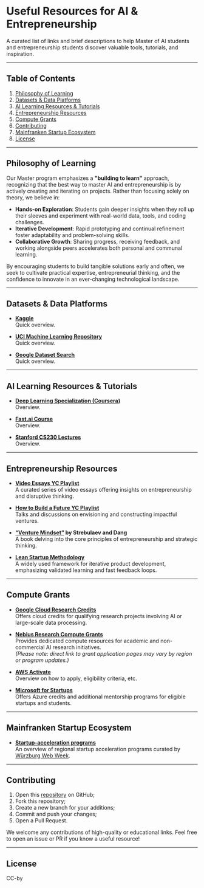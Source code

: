 # Useful Resources for AI & Entrepreneurship

A curated list of links and brief descriptions to help Master of AI students and entrepreneurship students discover valuable tools, tutorials, and inspiration.

---

## Table of Contents
1. [Philosophy of Learning](#philosophy-of-learning)
2. [Datasets & Data Platforms](#datasets--data-platforms)
3. [AI Learning Resources & Tutorials](#ai-learning-resources--tutorials)
4. [Entrepreneurship Resources](#entrepreneurship-resources)
5. [Compute Grants](#compute-grants)
6. [Contributing](#contributing)
7. [Mainfranken Startup Ecosystem](#Mainfranken)
8. [License](#license)

---

## Philosophy of Learning
Our Master program emphasizes a **"building to learn"** approach, recognizing that the best way to master AI and entrepreneurship is by actively creating and iterating on projects. Rather than focusing solely on theory, we believe in:
- **Hands-on Exploration**: Students gain deeper insights when they roll up their sleeves and experiment with real-world data, tools, and coding challenges.  
- **Iterative Development**: Rapid prototyping and continual refinement foster adaptability and problem-solving skills.  
- **Collaborative Growth**: Sharing progress, receiving feedback, and working alongside peers accelerates both personal and communal learning.  

By encouraging students to build tangible solutions early and often, we seek to cultivate practical expertise, entrepreneurial thinking, and the confidence to innovate in an ever-changing technological landscape.

---

## Datasets & Data Platforms
- **[Kaggle](https://www.kaggle.com/datasets)**  
  Quick overview.

- **[UCI Machine Learning Repository](https://archive.ics.uci.edu/ml/)**  
  Quick overview.

- **[Google Dataset Search](https://datasetsearch.research.google.com/)**  
  Quick overview.


---

## AI Learning Resources & Tutorials
- **[Deep Learning Specialization (Coursera)](https://www.coursera.org/specializations/deep-learning)**  
  Overview.

- **[Fast.ai Course](https://course.fast.ai/)**  
  Overview.

- **[Stanford CS230 Lectures](https://cs230.stanford.edu/)**  
  Overview.


---

## Entrepreneurship Resources
- **[Video Essays YC Playlist](https://www.youtube.com/watch?v=pQnOBHNKlgs&list=PLQ-uHSnFig5OA-fmW_IH2QvAuY7317FFl)**  
  A curated series of video essays offering insights on entrepreneurship and disruptive thinking.

- **[How to Build a Future YC Playlist](https://www.youtube.com/watch?v=tnBQmEqBCY0&list=PLQ-uHSnFig5MoTTcgd8EzenEADqGTQPpW)**  
  Talks and discussions on envisioning and constructing impactful ventures.

- **[“Venture Mindset”](https://www.amazon.de/Venture-Mindset-Smarter-Achieve-Extraordinary/dp/1399809989) by Strebulaev and Dang**  
  A book delving into the core principles of entrepreneurship and strategic thinking.

- **[Lean Startup Methodology](http://theleanstartup.com/)**  
  A widely used framework for iterative product development, emphasizing validated learning and fast feedback loops.

---

## Compute Grants
- **[Google Cloud Research Credits](https://edu.google.com/programs/credits/research/)**  
  Offers cloud credits for qualifying research projects involving AI or large-scale data processing.

- **[Nebius Research Compute Grants](https://nebius.com/nebius-research-credits-program)**  
  Provides dedicated compute resources for academic and non-commercial AI research initiatives.  
  *(Please note: direct link to grant application pages may vary by region or program updates.)*

- **[AWS Activate](https://aws.amazon.com/activate/)**  
  Overview on how to apply, eligibility criteria, etc.

- **[Microsoft for Startups](https://startups.microsoft.com/)**  
  Offers Azure credits and additional mentorship programs for eligible startups and students.

---
## Mainfranken Startup Ecosystem
- **[Startup-acceleration programs](https://www.linkedin.com/pulse/welches-start-up-programm-passt-zu-dir-wuerzburg-web-week-njgje/)**  
  An overview of regional startup acceleration programs curated by [Würzburg Web Week](https://www.linkedin.com/company/wuerzburg-web-week).

---
## Contributing
1. Open this [repository](https://github.com/i-yam/freedom) on GitHub;
3. Fork this repository;
4. Create a new branch for your additions;
5. Commit and push your changes;
6. Open a Pull Request.

We welcome any contributions of high-quality or educational links. Feel free to open an issue or PR if you know a useful resource!

---

## License

CC-by
